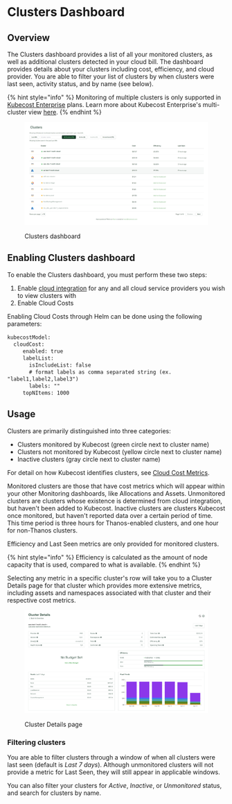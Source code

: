 # Clusters Dashboard

## Overview

The Clusters dashboard provides a list of all your monitored clusters, as well as additional clusters detected in your cloud bill. The dashboard provides details about your clusters including cost, efficiency, and cloud provider. You are able to filter your list of clusters by when clusters were last seen, activity status, and by name (see below).

{% hint style="info" %}
Monitoring of multiple clusters is only supported in [Kubecost Enterprise](https://www.kubecost.com/pricing/) plans. Learn more about Kubecost Enterprise's multi-cluster view [here](https://docs.kubecost.com/install-and-configure/install/multi-cluster).
{% endhint %}

<figure><img src="../../.gitbook/assets/image (1) (1).png" alt=""><figcaption><p>Clusters dashboard</p></figcaption></figure>

## Enabling Clusters dashboard

To enable the Clusters dashboard, you must perform these two steps:

1. Enable [cloud integration](https://docs.kubecost.com/install-and-configure/install/cloud-integration) for any and all cloud service providers you wish to view clusters with
2. Enable Cloud Costs

Enabling Cloud Costs through Helm can be done using the following parameters:

```
kubecostModel:
  cloudCost:
     enabled: true
     labelList:
       isIncludeList: false
       # format labels as comma separated string (ex. "label1,label2,label3")
       labels: ""
     topNItems: 1000
```

## Usage

Clusters are primarily distinguished into three categories:

* Clusters monitored by Kubecost (green circle next to cluster name)
* Clusters not monitored by Kubecost (yellow circle next to cluster name)
* Inactive clusters (gray circle next to cluster name)

For detail on how Kubecost identifies clusters, see [Cloud Cost Metrics](https://docs.kubecost.com/apis/apis-overview/cloud-cost-api/cloud-cost-metrics#kubernetes-clusters).

Monitored clusters are those that have cost metrics which will appear within your other Monitoring dashboards, like Allocations and Assets. Unmonitored clusters are clusters whose existence is determined from cloud integration, but haven't been added to Kubecost. Inactive clusters are clusters Kubecost once monitored, but haven't reported data over a certain period of time. This time period is three hours for Thanos-enabled clusters, and one hour for non-Thanos clusters.

Efficiency and Last Seen metrics are only provided for monitored clusters.

{% hint style="info" %}
Efficiency is calculated as the amount of node capacity that is used, compared to what is available.
{% endhint %}

Selecting any metric in a specific cluster's row will take you to a Cluster Details page for that cluster which provides more extensive metrics, including assets and namespaces associated with that cluster and their respective cost metrics.

<figure><img src="../../.gitbook/assets/image (2) (1) (1) (1).png" alt=""><figcaption><p>Cluster Details page</p></figcaption></figure>

### Filtering clusters

You are able to filter clusters through a window of when all clusters were last seen (default is _Last 7 days_). Although unmonitored clusters will not provide a metric for Last Seen, they will still appear in applicable windows.

You can also filter your clusters for _Active_, _Inactive_, or _Unmonitored_ status, and search for clusters by name.
